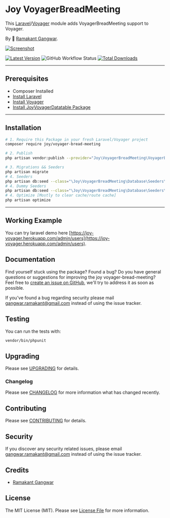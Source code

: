 # Joy VoyagerBreadMeeting

This [Laravel](https://laravel.com/)/[Voyager](https://voyager.devdojo.com/) module adds VoyagerBreadMeeting support to Voyager.

By 🐼 [Ramakant Gangwar](https://github.com/rxcod9).

[![Screenshot](https://raw.githubusercontent.com/rxcod9/joy-voyager-bread-meeting/main/cover.jpg)](https://joy-voyager.herokuapp.com/)

[![Latest Version](https://img.shields.io/github/v/release/rxcod9/joy-voyager-bread-meeting?style=flat-square)](https://github.com/rxcod9/joy-voyager-bread-meeting/releases)
![GitHub Workflow Status](https://img.shields.io/github/workflow/status/rxcod9/joy-voyager-bread-meeting/run-tests?label=tests)
[![Total Downloads](https://img.shields.io/packagist/dt/joy/voyager-bread-meeting.svg?style=flat-square)](https://packagist.org/packages/joy/voyager-bread-meeting)

---

## Prerequisites

*   Composer Installed
*   [Install Laravel](https://laravel.com/docs/installation)
*   [Install Voyager](https://github.com/the-control-group/voyager)
*   [Install JoyVoyagerDatatable Package](https://github.com/rxcod9/joy-voyager-datatable)

---

## Installation

```bash
# 1. Require this Package in your fresh Laravel/Voyager project
composer require joy/voyager-bread-meeting

# 2. Publish
php artisan vendor:publish --provider="Joy\VoyagerBreadMeeting\VoyagerBreadMeetingServiceProvider" --force

# 3. Migrations && Seeders
php artisan migrate
# 4. Seeders
php artisan db:seed --class="\Joy\VoyagerBreadMeeting\Database\Seeders\VoyagerDatabaseSeeder" --force
# 4. Dummy Seeders
php artisan db:seed --class="\Joy\VoyagerBreadMeeting\Database\Seeders\VoyagerDummyDatabaseSeeder" --force
# 4. Optimize [Mostly to clear cache/route cache]
php artisan optimize
```

---


## Working Example

You can try laravel demo here [https://joy-voyager.herokuapp.com/admin/users](https://joy-voyager.herokuapp.com/admin/users).

## Documentation

Find yourself stuck using the package? Found a bug? Do you have general questions or suggestions for improving the joy voyager-bread-meeting? Feel free to [create an issue on GitHub](https://github.com/rxcod9/joy-voyager-bread-meeting/issues), we'll try to address it as soon as possible.

If you've found a bug regarding security please mail [gangwar.ramakant@gmail.com](mailto:gangwar.ramakant@gmail.com) instead of using the issue tracker.

## Testing

You can run the tests with:

```bash
vendor/bin/phpunit
```

## Upgrading

Please see [UPGRADING](UPGRADING.md) for details.

### Changelog

Please see [CHANGELOG](CHANGELOG.md) for more information what has changed recently.

## Contributing

Please see [CONTRIBUTING](CONTRIBUTING.md) for details.

## Security

If you discover any security related issues, please email [gangwar.ramakant@gmail.com](mailto:gangwar.ramakant@gmail.com) instead of using the issue tracker.

## Credits

- [Ramakant Gangwar](https://github.com/rxcod9)

## License

The MIT License (MIT). Please see [License File](LICENSE.md) for more information.
